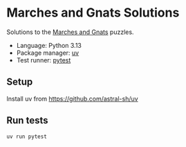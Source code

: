 # Marches and Gnats Solutions

Solutions to the [Marches and Gnats](https://mng.quest/) puzzles.

- Language: Python 3.13
- Package manager: [uv](https://github.com/astral-sh/uv)
- Test runner: [pytest](https://pytest.org)

## Setup
Install uv from https://github.com/astral-sh/uv

## Run tests

```bash
uv run pytest
```
